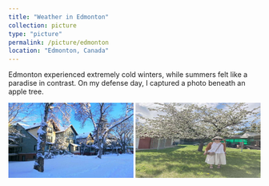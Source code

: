 ```yaml
---
title: "Weather in Edmonton"
collection: picture
type: "picture"
permalink: /picture/edmonton
location: "Edmonton, Canada"
---
```


Edmonton experienced extremely cold winters, while summers felt like a paradise in contrast. On my defense day, I captured a photo beneath an apple tree.

<!--more-->

<img src='/images/pictures/Edmonton_winter.JPG' width='250' height='150'>
<img src='/images/pictures/Defence_day.JPG' width='250' height='150'>
